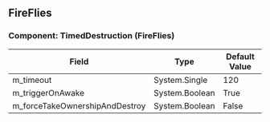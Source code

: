 ## FireFlies

### Component: TimedDestruction (FireFlies)

|Field|Type|Default Value|
|-----|----|-------------|
|m_timeout|System.Single|120|
|m_triggerOnAwake|System.Boolean|True|
|m_forceTakeOwnershipAndDestroy|System.Boolean|False|

